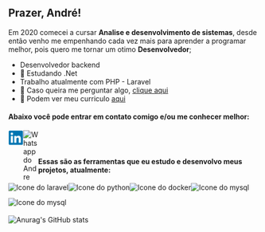 ## Prazer, André!
Em 2020 comecei a cursar **Analise e desenvolvimento de sistemas**, desde então venho me empenhando cada vez mais para aprender a programar melhor, pois quero me tornar um otimo **Desenvolvedor**;


- Desenvolvedor backend
- 🌱 Estudando .Net
- Trabalho atualmente com PHP - Laravel
- 💬 Caso queira me perguntar algo, [clique aqui](https://github.com/andresnow/andresnow/issues)
- :page_facing_up: Podem ver meu curriculo [aqui](https://drive.google.com/file/d/1gnuZo4tPeHP-lDDuXnwv8NE47FzgqHyo/view?usp=sharing)

#### Abaixo você pode entrar em contato comigo e/ou me conhecer melhor:

<a href="https://www.linkedin.com/in/andr%C3%A9-n-922181a6/">
  <img align="left" alt="Linkedin de André Neves" width="30px" src="https://raw.githubusercontent.com/devicons/devicon/master/icons/linkedin/linkedin-original.svg" />
</a>
<!--
<a href="https://discord.gg/zfdTWAvn">
  <img align="left" alt="Discord do Andre" width="30px" src="https://img.icons8.com/color/2x/discord-logo--v2.png?token=exp=1623545084~hmac=efc23393fc2930db27c62c1296e161d7" />
</a>-->

<a href="https://wa.me/message/CRQY3GBEGCC5P1">
  <img align="left" alt="Whatsapp do Andre" width="30px" src="https://cdn.icon-icons.com/icons2/729/PNG/512/whatsapp_icon-icons.com_62756.png" />
</a>

<br />
<br />

#### Essas são as ferramentas que eu estudo e desenvolvo meus projetos, atualmente:
<img align="left" alt="Icone do laravel" height="30" src="https://cdn.icon-icons.com/icons2/2699/PNG/512/laravel_logo_icon_168331.png">
<img align="left" alt="Icone do python" height="30" src="https://cdn.icon-icons.com/icons2/112/PNG/512/python_18894.png">
<img align="left" alt="Icone do docker" height="30" src="https://cdn.icon-icons.com/icons2/2407/PNG/512/docker_icon_146192.png">
<img align="left" alt="Icone do mysql" height="30" src="https://cdn.icon-icons.com/icons2/2407/PNG/512/docker_icon_146192.png">
<img align="left" alt="Icone do mysql" height="30" src="https://images.icon-icons.com/2415/PNG/512/mysql_original_wordmark_logo_icon_146417.png">

<!--
<img align="left" alt="Icone do sql" height="30" src="https://cdn.icon-icons.com/icons2/9/PNG/256/sql_racer_gamedatabase_sql_1526.png">
<img align="left" alt="Icone do php" height="30" src="https://cdn.icon-icons.com/icons2/2107/PNG/512/file_type_php_icon_130266.png">
<img align="left" alt="Icone do html" height="30" src="https://cdn.icon-icons.com/icons2/2107/PNG/512/file_type_html_icon_130541.png">
<img align="left" alt="Icone do css" height="30" src="https://cdn.icon-icons.com/icons2/2107/PNG/512/file_type_css_icon_130661.png">
<img align="left" alt="Icone do flutter" height="30" src="https://raw.githubusercontent.com/devicons/devicon/master/icons/flutter/flutter-original.svg">
<img align="left" alt="Icone do dart" height="30" src="https://raw.githubusercontent.com/devicons/devicon/master/icons/dart/dart-original.svg">
<img align="left" alt="Icone do firebase" height="30" src="https://raw.githubusercontent.com/devicons/devicon/master/icons/firebase/firebase-plain-wordmark.svg">
-->

<br />
<br />
<br />

![Anurag's GitHub stats](https://github-readme-stats.vercel.app/api?username=andresnow&theme=algolia&show_icons=true)

<!--[![Top Langs](https://github-readme-stats.vercel.app/api/top-langs/?username=andresnow&layout=compact)](https://github.com/andresnow/github-readme-stats)

<br />

**AndreSnow/AndreSnow** is a ✨ _special_ ✨ repository because its `README.md` (this file) appears on your GitHub profile.

Here are some ideas to get you started:

- 🔭 I’m currently working on ...
- 🌱 I’m currently learning ...
- 👯 I’m looking to collaborate on ...
- 🤔 I’m looking for help with ...
- 💬 Ask me about ...
- 📫 How to reach me: ...
- 😄 Pronouns: ...
- ⚡ Fun fact: ...
-->
